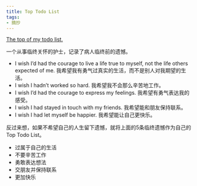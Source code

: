```yaml
---
title: Top Todo List
tags:
- 摘抄
---
```


[The top of my todo list.](http://www.paulgraham.com/todo.html)
  
一个从事临终关怀的护士，记录了病人临终前的遗憾。
  - I wish I’d had the courage to live a life true to myself, not the life others expected of me. 我希望我有勇气过真实的生活，而不是别人对我期望的生活。
  - I wish I hadn’t worked so hard. 我希望我不会那么辛苦地工作。
  - I wish I’d had the courage to express my feelings. 我希望有勇气表达我的感受。
  - I wish I had stayed in touch with my friends. 我希望能和朋友保持联系。
  - I wish I had let myself be happier. 我希望能让自己更快乐。

反过来想，如果不希望自己的人生留下遗憾，就将上面的5条临终遗憾作为自己的 Top Todo List。
- 过属于自己的生活
- 不要辛苦工作
- 勇敢表达想法
- 交朋友并保持联系
- 更加快乐